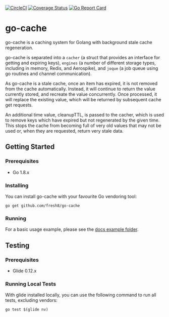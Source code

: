 [![CircleCI](https://circleci.com/gh/fresh8/go-cache.svg?style=svg)](https://circleci.com/gh/fresh8/go-cache)
[![Coverage Status](https://coveralls.io/repos/github/fresh8/go-cache/badge.svg)](https://coveralls.io/github/fresh8/go-cache)
[![Go Report Card](https://goreportcard.com/badge/github.com/fresh8/go-cache)](https://goreportcard.com/report/github.com/fresh8/go-cache)

# go-cache

go-cache is a caching system for Golang with background stale cache regeneration.

go-cache is separated into a `cacher` (a struct that provides an interface for getting and expiring keys), `engines` (a
number of different storage types, including in memory, Redis, and Aerospike), and `joque` (a job queue using go
routines and channel communication).

As go-cache is a stale cache, once an item has expired, it is not removed from the cache automatically. Instead, it will
continue to return the value currently stored, and recreate the value concurrently. Once processed, it will replace the
existing value, which will be returned by subsequent cache get requests.

An additional time value, cleanupTTL, is passed to the cacher, which is used to remove keys which have expired but not
regenerated by the given time. This stops the cache from becoming full of very old values that may not be used or, when
they are requested, return very stale data.

## Getting Started

### Prerequisites

* Go 1.8.x

### Installing

You can install go-cache with your favourite Go vendoring tool:

```
go get github.com/fresh8/go-cache
```

### Running

For a basic usage example, please see the [docs example folder](docs/example).

## Testing

### Prerequisites

* Glide 0.12.x

### Running Local Tests

With glide installed locally, you can use the following command to run all tests, excluding vendors:

```
go test $(glide nv)
```
